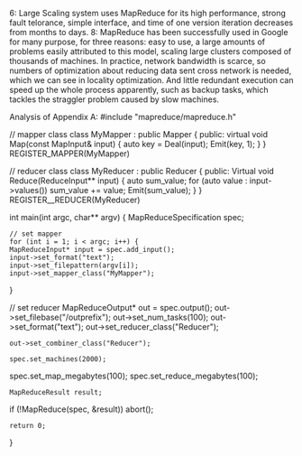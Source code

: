 6: Large Scaling system uses MapReduce for its high performance, strong fault telorance, simple interface, and time of one version iteration decreases from months to days.
8: MapReduce has been successfully used in Google for many purpose, for three reasons: easy to use, a large amounts of problems easily attributed to this model, scaling large clusters composed of thousands of machines.
In practice, network bandwidth is scarce, so numbers of optimization about reducing data sent cross network is needed, which we can see in locality optimization.
And little redundant execution can speed up the whole process apparently, such as backup tasks, which tackles the straggler problem caused by slow machines.

Analysis of Appendix A:
#include "mapreduce/mapreduce.h"

// mapper class
class MyMapper : public Mapper {
 public:
  virtual void Map(const MapInput& input) {
	  auto key = Deal(input);
		Emit(key, 1);
	}
}
REGISTER_MAPPER(MyMapper)

// reducer class
class MyReducer : public Reducer {
 public:
  Virtual void Reduce(ReduceInput** input) {
	  auto sum_value;
    for (auto value : input->values()) sum_value += value;
		Emit(sum_value);
	}
}
REGISTER__REDUCER(MyReducer)

int main(int argc, char** argv) {
  MapReduceSpecification spec;

	// set mapper
	for (int i = 1; i < argc; i++) {
    MapReduceInput* input = spec.add_input();
    input->set_format("text");
    input->set_filepattern(argv[i]);
    input->set_mapper_class("MyMapper");
  }

  // set reducer
	MapReduceOutput* out = spec.output();
  out->set_filebase("/outprefix");
  out->set_num_tasks(100);
  out->set_format("text");
  out->set_reducer_class("Reducer");

	out->set_combiner_class("Reducer");

	spec.set_machines(2000);
  spec.set_map_megabytes(100);
  spec.set_reduce_megabytes(100);

	MapReduceResult result;
  if (!MapReduce(spec, &result)) abort();

	return 0;
}
